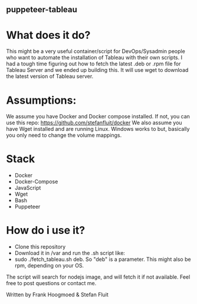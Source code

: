 ## puppeteer-tableau

# What does it do?
This might be a very useful container/script for DevOps/Sysadmin people who want to automate the installation of Tableau with their own scripts. I had a tough time figuring out how to fetch the latest .deb or .rpm file for Tableau Server and we ended up building this. It will use wget to download the latest version of Tableau server.

# Assumptions:
We assume you have Docker and Docker compose installed. If not, you can use this repo: https://github.com/stefanfluit/docker
We also assume you have Wget installed and are running Linux. Windows works to but, basically you only need to change the volume mappings. 

# Stack
- Docker
- Docker-Compose
- JavaScript
- Wget
- Bash
- Puppeteer

# How do i use it?
- Clone this repository
- Download it in /var and run the .sh script like: 
- sudo ./fetch_tableau.sh deb. So "deb" is a parameter. This might also be rpm, depending on your OS. 
  
The script will search for nodejs image, and will fetch it if not available. 
Feel free to post questions or contact me. 

Written by Frank Hoogmoed & Stefan Fluit
